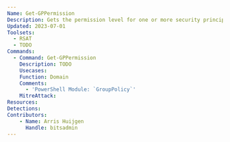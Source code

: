 ```yaml
---
Name: Get-GPPermission
Description: Gets the permission level for one or more security principals on a specified GPO
Updated: 2023-07-01
Toolsets:
  - RSAT
  - TODO
Commands:
  - Command: Get-GPPermission
    Description: TODO
    Usecases:
    Function: Domain
    Comments:
      - 'PowerShell Module: `GroupPolicy`'
    MitreAttack:
Resources:
Detections:
Contributors:
    - Name: Arris Huijgen
      Handle: bitsadmin
---
```

